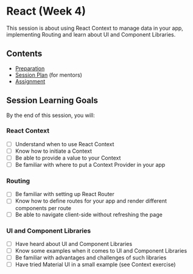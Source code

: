 # React (Week 4)

This session is about using React Context to manage data in your app, implementing Routing and learn about UI and Component Libraries.

## Contents

- [Preparation](./preparation.md)
- [Session Plan](./session-plan.md) (for mentors)
- [Assignment](./assignment.md)

## Session Learning Goals

By the end of this session, you will:

### React Context

- [ ] Understand when to use React Context
- [ ] Know how to initiate a Context
- [ ] Be able to provide a value to your Context
- [ ] Be familiar with where to put a Context Provider in your app

### Routing

- [ ] Be familiar with setting up React Router
- [ ] Know how to define routes for your app and render different components per route
- [ ] Be able to navigate client-side without refreshing the page

### UI and Component Libraries

- [ ] Have heard about UI and Component Libraries
- [ ] Know some examples when it comes to UI and Component Libraries
- [ ] Be familiar with advantages and challenges of such libraries
- [ ] Have tried Material UI in a small example (see Context exercise)
